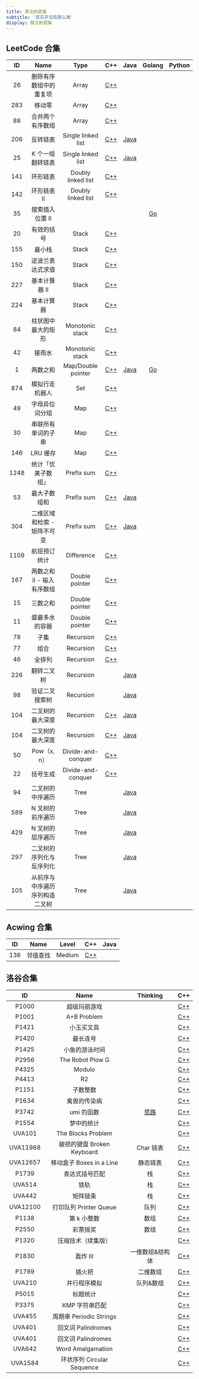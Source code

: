 ```yaml
---
title: 算法刷题集
subtitle: '其实并没有那么难'
display: 算法刷题集
---
```


<ClientOnly>
  <Plum/>
</ClientOnly>

## LeetCode 合集

|  ID  |              Name              |        Type        |                                      C++                                      |                                        Java                                         |                                  Golang                                  | Python |
| :--: | :----------------------------: | :----------------: | :---------------------------------------------------------------------------: | :---------------------------------------------------------------------------------: | :----------------------------------------------------------------------: | ------ |
|  26  |     删除有序数组中的重复项     |       Array        |  [C++](https://github.com/ZhengKe996/Algorithms/tree/main/L-26-cpp/main.cpp)  |                                                                                     |                                                                          |        |
| 283  |             移动零             |       Array        | [C++](https://github.com/ZhengKe996/Algorithms/tree/main/L-283-cpp/main.cpp)  |                                                                                     |                                                                          |        |
|  88  |        合并两个有序数组        |       Array        |  [C++](https://github.com/ZhengKe996/Algorithms/tree/main/L-88-cpp/main.cpp)  |                                                                                     |                                                                          |        |
| 206  |            反转链表            | Single linked list | [C++](https://github.com/ZhengKe996/Algorithms/tree/main/L-206-cpp/main.cpp)  | [Java](https://github.com/ZhengKe996/Algorithms/tree/main/L-206-java/src/Main.java) |                                                                          |        |
|  25  |        K 个一组翻转链表        | Single linked list |  [C++](https://github.com/ZhengKe996/Algorithms/tree/main/L-25-cpp/main.cpp)  | [Java](https://github.com/ZhengKe996/Algorithms/tree/main/L-25-java/src/Main.java)  |                                                                          |        |
| 141  |            环形链表            | Doubly linked list | [C++](https://github.com/ZhengKe996/Algorithms/tree/main/L-141-cpp/main.cpp)  |                                                                                     |                                                                          |        |
| 142  |          环形链表 II           | Doubly linked list | [C++](https://github.com/ZhengKe996/Algorithms/tree/main/L-142-cpp/main.cpp)  |                                                                                     |                                                                          |        |
|  35  |        搜索插入位置 II         |                    |                                                                               |                                                                                     | [Go](https://github.com/ZhengKe996/Algorithms/tree/main/L-35-go/main.go) |        |
|  20  |           有效的括号           |       Stack        |  [C++](https://github.com/ZhengKe996/Algorithms/tree/main/L-20-cpp/main.cpp)  |                                                                                     |                                                                          |        |
| 155  |             最小栈             |       Stack        | [C++](https://github.com/ZhengKe996/Algorithms/tree/main/L-155-cpp/main.cpp)  |                                                                                     |                                                                          |        |
| 150  |        逆波兰表达式求值        |       Stack        | [C++](https://github.com/ZhengKe996/Algorithms/tree/main/L-150-cpp/main.cpp)  |                                                                                     |                                                                          |        |
| 227  |         基本计算器 II          |       Stack        | [C++](https://github.com/ZhengKe996/Algorithms/tree/main/L-227-cpp/main.cpp)  |                                                                                     |                                                                          |        |
| 224  |           基本计算器           |       Stack        | [C++](https://github.com/ZhengKe996/Algorithms/tree/main/L-224-cpp/main.cpp)  |                                                                                     |                                                                          |        |
|  84  |       柱状图中最大的矩形       |  Monotonic stack   |  [C++](https://github.com/ZhengKe996/Algorithms/tree/main/L-84-cpp/main.cpp)  |                                                                                     |                                                                          |        |
|  42  |             接雨水             |  Monotonic stack   |  [C++](https://github.com/ZhengKe996/Algorithms/tree/main/L-42-cpp/main.cpp)  |                                                                                     |                                                                          |        |
|  1   |            两数之和            | Map/Double pointer |  [C++](https://github.com/ZhengKe996/Algorithms/tree/main/L-1-cpp/main.cpp)   |  [Java](https://github.com/ZhengKe996/Algorithms/tree/main/L-1-java/src/Main.java)  | [Go](https://github.com/ZhengKe996/Algorithms/tree/main/L-1-go/main.go)  |        |
| 874  |         模拟行走机器人         |        Set         | [C++](https://github.com/ZhengKe996/Algorithms/tree/main/L-874-cpp/main.cpp)  |                                                                                     |                                                                          |        |
|  49  |         字母异位词分组         |        Map         |  [C++](https://github.com/ZhengKe996/Algorithms/tree/main/L-49-cpp/main.cpp)  |                                                                                     |                                                                          |        |
|  30  |       串联所有单词的子串       |        Map         |  [C++](https://github.com/ZhengKe996/Algorithms/tree/main/L-30-cpp/main.cpp)  |                                                                                     |                                                                          |        |
| 146  |            LRU 缓存            |        Map         | [C++](https://github.com/ZhengKe996/Algorithms/tree/main/L-146-cpp/main.cpp)  |                                                                                     |                                                                          |        |
| 1248 |       统计「优美子数组」       |     Prefix sum     | [C++](https://github.com/ZhengKe996/Algorithms/tree/main/L-1248-cpp/main.cpp) |                                                                                     |                                                                          |        |
|  53  |          最大子数组和          |     Prefix sum     |  [C++](https://github.com/ZhengKe996/Algorithms/tree/main/L-53-cpp/main.cpp)  | [Java](https://github.com/ZhengKe996/Algorithms/tree/main/L-53-java/src/Main.java)  |                                                                          |        |
| 304  |  二维区域和检索 - 矩阵不可变   |     Prefix sum     | [C++](https://github.com/ZhengKe996/Algorithms/tree/main/L-304-cpp/main.cpp)  | [Java](https://github.com/ZhengKe996/Algorithms/tree/main/L-304-java/src/Main.java) |                                                                          |        |
| 1109 |          航班预订统计          |     Difference     | [C++](https://github.com/ZhengKe996/Algorithms/tree/main/L-1109-cpp/main.cpp) |                                                                                     |                                                                          |        |
| 167  |   两数之和 II - 输入有序数组   |   Double pointer   | [C++](https://github.com/ZhengKe996/Algorithms/tree/main/L-167-cpp/main.cpp)  |                                                                                     |                                                                          |        |
|  15  |            三数之和            |   Double pointer   |  [C++](https://github.com/ZhengKe996/Algorithms/tree/main/L-15-cpp/main.cpp)  |                                                                                     |                                                                          |        |
|  11  |         盛最多水的容器         |   Double pointer   |  [C++](https://github.com/ZhengKe996/Algorithms/tree/main/L-11-cpp/main.cpp)  |                                                                                     |                                                                          |        |
|  78  |              子集              |     Recursion      |  [C++](https://github.com/ZhengKe996/Algorithms/tree/main/L-78-cpp/main.cpp)  |                                                                                     |                                                                          |        |
|  77  |              组合              |     Recursion      |  [C++](https://github.com/ZhengKe996/Algorithms/tree/main/L-77-cpp/main.cpp)  |                                                                                     |                                                                          |        |
|  46  |             全排列             |     Recursion      |  [C++](https://github.com/ZhengKe996/Algorithms/tree/main/L-46-cpp/main.cpp)  |                                                                                     |                                                                          |        |
| 226  |           翻转二叉树           |     Recursion      |                                                                               | [Java](https://github.com/ZhengKe996/Algorithms/tree/main/L-226-java/src/Main.java) |                                                                          |        |
|  98  |         验证二叉搜索树         |     Recursion      |                                                                               | [Java](https://github.com/ZhengKe996/Algorithms/tree/main/L-98-java/src/Main.java)  |                                                                          |        |
| 104  |        二叉树的最大深度        |     Recursion      | [C++](https://github.com/ZhengKe996/Algorithms/tree/main/L-104-cpp/main.cpp)  | [Java](https://github.com/ZhengKe996/Algorithms/tree/main/L-104-java/src/Main.java) |                                                                          |        |
| 104  |        二叉树的最大深度        |     Recursion      | [C++](https://github.com/ZhengKe996/Algorithms/tree/main/L-104-cpp/main.cpp)  | [Java](https://github.com/ZhengKe996/Algorithms/tree/main/L-104-java/src/Main.java) |                                                                          |        |
|  50  |          Pow（x, n）           | Divide-and-conquer |  [C++](https://github.com/ZhengKe996/Algorithms/tree/main/L-50-cpp/main.cpp)  |                                                                                     |                                                                          |        |
|  22  |            括号生成            | Divide-and-conquer |  [C++](https://github.com/ZhengKe996/Algorithms/tree/main/L-22-cpp/main.cpp)  |                                                                                     |                                                                          |        |
|  94  |        二叉树的中序遍历        |        Tree        |                                                                               | [Java](https://github.com/ZhengKe996/Algorithms/tree/main/L-94-java/src/Main.java)  |                                                                          |        |
| 589  |        N 叉树的前序遍历        |        Tree        |                                                                               | [Java](https://github.com/ZhengKe996/Algorithms/tree/main/L-589-java/src/Main.java) |                                                                          |        |
| 429  |        N 叉树的层序遍历        |        Tree        |                                                                               | [Java](https://github.com/ZhengKe996/Algorithms/tree/main/L-429-java/src/Main.java) |                                                                          |        |
| 297  |    二叉树的序列化与反序列化    |        Tree        |                                                                               | [Java](https://github.com/ZhengKe996/Algorithms/tree/main/L-297-java/src/Main.java) |                                                                          |        |
| 105  | 从前序与中序遍历序列构造二叉树 |        Tree        |                                                                               | [Java](https://github.com/ZhengKe996/Algorithms/tree/main/L-105-java/src/Main.java) |                                                                          |        |

## Acwing 合集

| ID  |   Name   | Level  |                                     C++                                     | Java |
| :-: | :------: | :----: | :-------------------------------------------------------------------------: | :--: |
| 136 | 邻值查找 | Medium | [C++](https://github.com/ZhengKe996/Algorithms/tree/main/L-25-cpp/main.cpp) |      |

## 洛谷合集

|    ID    |            Name            |                                   Thinking                                   |                                       C++                                       |
| :------: | :------------------------: | :--------------------------------------------------------------------------: | :-----------------------------------------------------------------------------: |
|  P1000   |        超级玛丽游戏        |                                                                              |  [C++](https://github.com/ZhengKe996/Algorithms/tree/main/P1000-cpp/main.cpp)   |
|  P1001   |        A+B Problem         |                                                                              |  [C++](https://github.com/ZhengKe996/Algorithms/tree/main/P1001-cpp/main.cpp)   |
|  P1421   |         小玉买文具         |                                                                              |  [C++](https://github.com/ZhengKe996/Algorithms/tree/main/P1421-cpp/main.cpp)   |
|  P1420   |          最长连号          |                                                                              |  [C++](https://github.com/ZhengKe996/Algorithms/tree/main/P1420-cpp/main.cpp)   |
|  P1425   |       小鱼的游泳时间       |                                                                              |  [C++](https://github.com/ZhengKe996/Algorithms/tree/main/P1425-cpp/main.cpp)   |
|  P2956   |      The Robot Plow G      |                                                                              |  [C++](https://github.com/ZhengKe996/Algorithms/tree/main/P2956-cpp/main.cpp)   |
|  P4325   |           Modulo           |                                                                              |  [C++](https://github.com/ZhengKe996/Algorithms/tree/main/P4325-cpp/main.cpp)   |
|  P4413   |             R2             |                                                                              |  [C++](https://github.com/ZhengKe996/Algorithms/tree/main/P4413-cpp/main.cpp)   |
|  P1151   |          子数整数          |                                                                              |  [C++](https://github.com/ZhengKe996/Algorithms/tree/main/P1151-cpp/main.cpp)   |
|  P1634   |        禽兽的传染病        |                                                                              |  [C++](https://github.com/ZhengKe996/Algorithms/tree/main/P1634-cpp/main.cpp)   |
|  P3742   |         umi 的函数         | [思路](https://github.com/ZhengKe996/Algorithms/tree/main/P3742-cpp/IDEA.md) |  [C++](https://github.com/ZhengKe996/Algorithms/tree/main/P3742-cpp/main.cpp)   |
|  P1554   |         梦中的统计         |                                                                              |  [C++](https://github.com/ZhengKe996/Algorithms/tree/main/P1554-cpp/main.cpp)   |
|  UVA101  |     The Blocks Problem     |                                                                              |  [C++](https://github.com/ZhengKe996/Algorithms/tree/main/UVA101-cpp/main.cpp)  |
| UVA11988 | 破损的键盘 Broken Keyboard |                                  Char 链表                                   | [C++](https://github.com/ZhengKe996/Algorithms/tree/main/UVA11988-cpp/main.cpp) |
| UVA12657 |  移动盒子 Boxes in a Line  |                                   静态链表                                   | [C++](https://github.com/ZhengKe996/Algorithms/tree/main/UVA12657-cpp/main.cpp) |
|  P1739   |       表达式括号匹配       |                                      栈                                      |  [C++](https://github.com/ZhengKe996/Algorithms/tree/main/P1739-cpp/main.cpp)   |
|  UVA514  |            铁轨            |                                      栈                                      |  [C++](https://github.com/ZhengKe996/Algorithms/tree/main/UVA514-cpp/main.cpp)  |
|  UVA442  |          矩阵链乘          |                                      栈                                      |  [C++](https://github.com/ZhengKe996/Algorithms/tree/main/UVA442-cpp/main.cpp)  |
| UVA12100 |   打印队列 Printer Queue   |                                     队列                                     | [C++](https://github.com/ZhengKe996/Algorithms/tree/main/UVA12100-cpp/main.cpp) |
|  P1138   |        第 k 小整数         |                                     数组                                     |  [C++](https://github.com/ZhengKe996/Algorithms/tree/main/P1138-cpp/main.cpp)   |
|  P2550   |          彩票摇奖          |                                     数组                                     |  [C++](https://github.com/ZhengKe996/Algorithms/tree/main/P1138-cpp/main.cpp)   |
|  P1320   |     压缩技术（续集版）     |                                                                              |  [C++](https://github.com/ZhengKe996/Algorithms/tree/main/P1320-cpp/main.cpp)   |
|  P1830   |          轰炸 III          |                               一维数组&结构体                                |  [C++](https://github.com/ZhengKe996/Algorithms/tree/main/P1830-cpp/main.cpp)   |
|  P1789   |           插火把           |                                   二维数组                                   |  [C++](https://github.com/ZhengKe996/Algorithms/tree/main/P1789-cpp/main.cpp)   |
|  UVA210  |        并行程序模拟        |                                  队列&数组                                   |  [C++](https://github.com/ZhengKe996/Algorithms/tree/main/UVA210-cpp/main.cpp)  |
|  P5015   |          标题统计          |                                                                              |  [C++](https://github.com/ZhengKe996/Algorithms/tree/main/P5015-cpp/main.cpp)   |
|  P3375   |       KMP 字符串匹配       |                                                                              |  [C++](https://github.com/ZhengKe996/Algorithms/tree/main/P3375-cpp/main.cpp)   |
|  UVA455  |  周期串 Periodic Strings   |                                                                              |  [C++](https://github.com/ZhengKe996/Algorithms/tree/main/UVA455-cpp/main.cpp)  |
|  UVA401  |     回文词 Palindromes     |                                                                              |  [C++](https://github.com/ZhengKe996/Algorithms/tree/main/UVA401-cpp/main.cpp)  |
|  UVA401  |     回文词 Palindromes     |                                                                              |  [C++](https://github.com/ZhengKe996/Algorithms/tree/main/UVA401-cpp/main.cpp)  |
|  UVA642  |     Word Amalgamation      |                                                                              |  [C++](https://github.com/ZhengKe996/Algorithms/tree/main/UVA642-cpp/main.cpp)  |
| UVA1584  | 环状序列 Circular Sequence |                                                                              | [C++](https://github.com/ZhengKe996/Algorithms/tree/main/UVA1584-cpp/main.cpp)  |

<ListPosts type="Algorithms"/>
